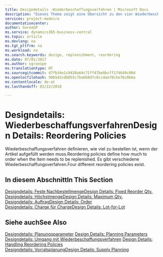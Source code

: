```yaml
---
title: Designdetails -Wiederbeschaffungsverfahren | Microsoft Docs
description: "Dieses Thema zeigt eine Übersicht zu den vier Wiederbeschaffungsverfahren, die für einen Wiederauffüllauftrag verfügbar sind."
services: project-madeira
documentationcenter: 
author: SorenGP
ms.service: dynamics365-business-central
ms.topic: article
ms.devlang: na
ms.tgt_pltfrm: na
ms.workload: na
ms.search.keywords: design, replenishment, reordering
ms.date: 07/01/2017
ms.author: sgroespe
ms.translationtype: HT
ms.sourcegitcommit: d7fb34e1c9428a64c71ff47be8bcff174649c00d
ms.openlocfilehash: 50b543cdb055c7ba6b8d7c0cc4ae78c5e76c0b6a
ms.contentlocale: de-at
ms.lasthandoff: 03/22/2018

---
```

# <a name="design-details-reordering-policies"></a><span data-ttu-id="0838e-103">Designdetails: Wiederbeschaffungsverfahren</span><span class="sxs-lookup"><span data-stu-id="0838e-103">Design Details: Reordering Policies</span></span>
<span data-ttu-id="0838e-104">Wiederbeschaffungsverfahren definieren, wie viel zu bestellen ist, wenn der Artikel aufgefüllt werden muss.</span><span class="sxs-lookup"><span data-stu-id="0838e-104">Reordering policies define how much to order when the item needs to be replenished.</span></span> <span data-ttu-id="0838e-105">Es gibt verschiedene Wiederbeschaffungsverfahren.</span><span class="sxs-lookup"><span data-stu-id="0838e-105">Four different reordering policies exist.</span></span>  

## <a name="in-this-section"></a><span data-ttu-id="0838e-106">In diesem Abschnitt</span><span class="sxs-lookup"><span data-stu-id="0838e-106">In This Section</span></span>  
[<span data-ttu-id="0838e-107">Designdetails: Feste Nachbestellmenge</span><span class="sxs-lookup"><span data-stu-id="0838e-107">Design Details: Fixed Reorder Qty.</span></span>](design-details-fixed-reorder-qty.md)  
[<span data-ttu-id="0838e-108">Designdetails: Höchstmenge</span><span class="sxs-lookup"><span data-stu-id="0838e-108">Design Details: Maximum Qty.</span></span>](design-details-maximum-qty.md)  
[<span data-ttu-id="0838e-109">Designdetails: Auftrag</span><span class="sxs-lookup"><span data-stu-id="0838e-109">Design Details: Order</span></span>](design-details-order.md)  
[<span data-ttu-id="0838e-110">Designdetails: Charge für Charge</span><span class="sxs-lookup"><span data-stu-id="0838e-110">Design Details: Lot-for-Lot</span></span>](design-details-lot-for-lot.md)  

## <a name="see-also"></a><span data-ttu-id="0838e-111">Siehe auch</span><span class="sxs-lookup"><span data-stu-id="0838e-111">See Also</span></span>  
<span data-ttu-id="0838e-112">[Designdetails: Planungsparameter](design-details-planning-parameters.md) </span><span class="sxs-lookup"><span data-stu-id="0838e-112">[Design Details: Planning Parameters](design-details-planning-parameters.md) </span></span>  
<span data-ttu-id="0838e-113">[Designdetails: Umgang mit Wiederbeschaffungsverfahren](design-details-handling-reordering-policies.md) </span><span class="sxs-lookup"><span data-stu-id="0838e-113">[Design Details: Handling Reordering Policies](design-details-handling-reordering-policies.md) </span></span>  
[<span data-ttu-id="0838e-114">Designdetails: Vorratsplanung</span><span class="sxs-lookup"><span data-stu-id="0838e-114">Design Details: Supply Planning</span></span>](design-details-supply-planning.md)

